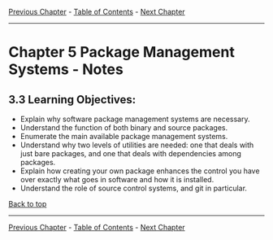 [Previous Chapter](../Ch04-signals/notes_Ch04.md) - [Table of Contents](../README.md#table-of-contents) - [Next Chapter](../Ch06-rpm/notes_Ch06.md)

---

# Chapter 5 Package Management Systems - Notes

## 3.3 Learning Objectives:
- Explain why software package management systems are necessary.
- Understand the function of both binary and source packages.
- Enumerate the main available package management systems.
- Understand why two levels of utilities are needed: one that deals with just bare packages, and one that deals with dependencies among packages.
- Explain how creating your own package enhances the control you have over exactly what goes in software and how it is installed.
- Understand the role of source control systems, and git in particular.


[Back to top](#)

---

[Previous Chapter](../Ch04-signals/notes_Ch04.md) - [Table of Contents](../README.md#table-of-contents) - [Next Chapter](../Ch06-rpm/notes_Ch06.md)
